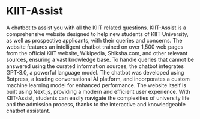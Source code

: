 # KIIT-Assist
A chatbot to assist you with all the KIIT related questions. KIIT-Assist is a comprehensive website designed to help new students of KIIT University, as well as prospective applicants, with their queries and concerns. The website features an intelligent chatbot trained on over 1,500 web pages from the official KIIT website, Wikipedia, Shiksha.com, and other relevant sources, ensuring a vast knowledge base. To handle queries that cannot be answered using the curated information sources, the chatbot integrates GPT-3.0, a powerful language model. The chatbot was developed using Botpress, a leading conversational AI platform, and incorporates a custom machine learning model for enhanced performance. The website itself is built using Next.js, providing a modern and efficient user experience. With KIIT-Assist, students can easily navigate the complexities of university life and the admission process, thanks to the interactive and knowledgeable chatbot assistant.

